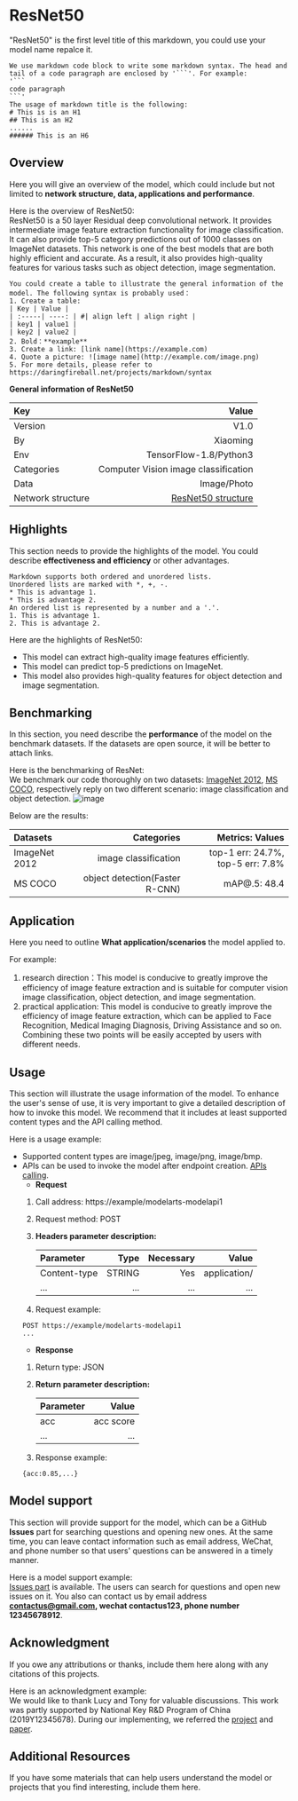 # ResNet50
"ResNet50" is the first level title of this markdown, you could use your model name repalce it.
```
We use markdown code block to write some markdown syntax. The head and tail of a code paragraph are enclosed by '```'. For example:
'```
code paragraph
```'
The usage of markdown title is the following:
# This is is an H1
## This is an H2
......
###### This is an H6
```
## Overview
Here you will give an overview of the model, which could include but not limited to **network structure, data, applications and performance**.

Here is the overview of ResNet50:  
ResNet50 is a 50 layer Residual deep convolutional network. It provides intermediate image feature extraction functionality for image classification. It can also provide top-5 category predictions out of 1000 classes on ImageNet datasets. This network is one of the best models that are both highly efficient and accurate. As a result, it also provides high-quality features for various tasks such as object detection, image segmentation.
```
You could create a table to illustrate the general information of the model. The following syntax is probably used：
1. Create a table:
| Key | Value | 
| :-----| ----: | #| align left | align right |
| key1 | value1 |
| key2 | value2 | 
2. Bold：**example**
3. Create a link: [link name](https://example.com)
4. Quote a picture: ![image name](http://example.com/image.png) 
5. For more details, please refer to https://daringfireball.net/projects/markdown/syntax
```
**General information of ResNet50**

| Key | Value | 
| :-----| ----: | 
| Version | V1.0 |
| By | Xiaoming | 
| Env | TensorFlow-1.8/Python3 | 
| Categories| Computer Vision image classification|
| Data | Image/Photo |
| Network structure | [ResNet50 structure](http://ethereon.github.io/netscope/#/gist/db945b393d40bfa26006) | 


## Highlights
This section needs to provide the highlights of the model. You could describe **effectiveness and efficiency** or other advantages.
```
Markdown supports both ordered and unordered lists.
Unordered lists are marked with *, +, -.
* This is advantage 1.
* This is advantage 2. 
An ordered list is represented by a number and a '.'.
1. This is advantage 1.
2. This is advantage 2. 
```
Here are the highlights of ResNet50:  
* This model can extract high-quality image features efficiently.
* This model can predict top-5 predictions on ImageNet.
* This model also provides high-quality features for object detection and image segmentation. 


## Benchmarking
In this section, you need describe the **performance** of the model on the benchmark datasets. If the datasets are open source, it will be better to attach links.

Here is the benchmarking of ResNet:  
We benchmark our code thoroughly on two datasets: [ImageNet 2012](http://www.image-net.org/), [MS COCO](http://cocodataset.org/#home), respectively reply on two different scenario: image classification and object detection. 
![image](http://res.cloudinary.com/dyd911kmh/image/upload/f_auto,q_auto:best/v1522766480/1_6j34dAOTijqP6HDFnjxPFA_udggex.png)

Below are the results: 

| Datasets | Categories|**Metrics: Values** | 
| :----| ---: | -----:|
| ImageNet 2012 |  image classification          | top-1 err: 24.7%, top-5 err: 7.8% |
| MS COCO       | object detection(Faster R-CNN) | mAP@.5: 48.4  |

## Application
Here you need to outline **What application/scenarios** the model applied to.

For example:
1. research direction：This model is conducive to greatly improve the efficiency of image feature extraction and is suitable for computer vision image classification, object detection, and image segmentation. 
2. practical application: This model is conducive to greatly improve the efficiency of image feature extraction, which can be applied to Face Recognition, Medical Imaging Diagnosis, Driving Assistance and so on. Combining these two points will be easily accepted by users with different needs. 

## Usage
This section will illustrate the usage information of the model. To enhance the user's sense of use,  it is very important to give a detailed description of how to invoke this model. We recommend that it includes at least supported content types and the API calling method.

Here is a usage example:
* Supported content types are image/jpeg, image/png, image/bmp.
* APIs can be used to invoke the model after endpoint creation. [APIs calling](https://support.huaweicloud.com/en-us/ugcall-apig/apig-en-ug-180307057.html). 
    * **Request**
    1. Call address: https://example/modelarts-modelapi1  
    2. Request method: POST  
    3. **Headers parameter description:** 

        |Parameter|Type|Necessary|Value|
        |:----|---:|----:|---:|
        |Content-type|STRING|Yes|application/|
        |...|...|...|...|
    4. Request example:
    ```
    POST https://example/modelarts-modelapi1  
    ...
    ```
    * **Response**
    1. Return type: JSON  
    2. **Return parameter description:**

        |Parameter|Value|
        |:----|---:|
        |acc|acc score|
        |...|...|...|
    3. Response example:
    ```
    {acc:0.85,...}
    ```
    

## Model support
This section will provide support for the model, which can be a GitHub **Issues** part for searching questions and opening new ones. At the same time, you can leave contact information such as email address, WeChat, and phone number so that users' questions can be answered in a timely manner.

Here is a model support example:   
[Issues part](https://github.com/keras-team/keras-applications/issues) is available. The users can search for questions and open new issues on it. You also can contact us by email address **contactus@gmail.com, wechat contactus123, phone number 12345678912**.

## Acknowledgment
If you owe any attributions or thanks, include them here along with any citations of this projects. 

Here is an acknowledgment example:  
We would like to thank Lucy and Tony for valuable discussions. This work was partly supported by National Key R&D Program
of China (2019Y12345678). During our implementing, we referred the [project](https://github.com/tensorflow/models/blob/master/research/slim/nets/resnet_v1.py) and [paper](https://arxiv.org/abs/1512.03385). 


## Additional Resources
If you have some materials that can help users understand the model or projects that you find interesting, include them here.


